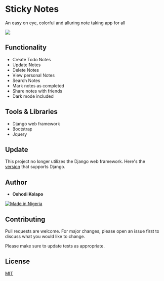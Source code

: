 # Sticky Notes

An easy on eye, colorful and alluring note taking app for all

![](https://github.com/Kolaposki/Stickynotes/blob/master/Screenshot.png?raw=true)

## Functionality

* Create Todo Notes
* Update Notes
* Delete Notes
* View personal Notes
* Search Notes
* Mark notes as completed
* Share notes with friends
* Dark mode included   
## Tools & Libraries

* Django web framework
* Bootstrap
* Jquery

## Update
This project no longer utilizes the Django web framework.
Here's the [version](https://github.com/Kolaposki/Stickynotes/releases/tag/v1.0) that supports Django.

## Author

* **Oshodi Kolapo**

[![Made in Nigeria](https://img.shields.io/badge/made%20in-nigeria-008751.svg?style=flat-square)](https://github.com/acekyd/made-in-nigeria)
## Contributing
Pull requests are welcome. For major changes, please open an issue first to discuss what you would like to change.

Please make sure to update tests as appropriate.

## License
[MIT](https://choosealicense.com/licenses/mit/)
